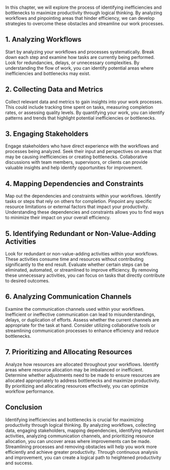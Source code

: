 
In this chapter, we will explore the process of identifying inefficiencies and bottlenecks to maximize productivity through logical thinking. By analyzing workflows and pinpointing areas that hinder efficiency, we can develop strategies to overcome these obstacles and streamline our work processes.

1\. Analyzing Workflows
----------------------

Start by analyzing your workflows and processes systematically. Break down each step and examine how tasks are currently being performed. Look for redundancies, delays, or unnecessary complexities. By understanding the flow of work, you can identify potential areas where inefficiencies and bottlenecks may exist.

2\. Collecting Data and Metrics
------------------------------

Collect relevant data and metrics to gain insights into your work processes. This could include tracking time spent on tasks, measuring completion rates, or assessing quality levels. By quantifying your work, you can identify patterns and trends that highlight potential inefficiencies or bottlenecks.

3\. Engaging Stakeholders
------------------------

Engage stakeholders who have direct experience with the workflows and processes being analyzed. Seek their input and perspectives on areas that may be causing inefficiencies or creating bottlenecks. Collaborative discussions with team members, supervisors, or clients can provide valuable insights and help identify opportunities for improvement.

4\. Mapping Dependencies and Constraints
---------------------------------------

Map out the dependencies and constraints within your workflows. Identify tasks or steps that rely on others for completion. Pinpoint any specific resource limitations or external factors that impact your productivity. Understanding these dependencies and constraints allows you to find ways to minimize their impact on your overall efficiency.

5\. Identifying Redundant or Non-Value-Adding Activities
-------------------------------------------------------

Look for redundant or non-value-adding activities within your workflows. These activities consume time and resources without contributing significantly to the end result. Evaluate whether certain steps can be eliminated, automated, or streamlined to improve efficiency. By removing these unnecessary activities, you can focus on tasks that directly contribute to desired outcomes.

6\. Analyzing Communication Channels
-----------------------------------

Examine the communication channels used within your workflows. Inefficient or ineffective communication can lead to misunderstandings, delays, or duplication of efforts. Assess whether the current channels are appropriate for the task at hand. Consider utilizing collaborative tools or streamlining communication processes to enhance efficiency and reduce bottlenecks.

7\. Prioritizing and Allocating Resources
----------------------------------------

Analyze how resources are allocated throughout your workflows. Identify areas where resource allocation may be imbalanced or inefficient. Determine whether adjustments need to be made to ensure resources are allocated appropriately to address bottlenecks and maximize productivity. By prioritizing and allocating resources effectively, you can optimize workflow performance.

Conclusion
----------

Identifying inefficiencies and bottlenecks is crucial for maximizing productivity through logical thinking. By analyzing workflows, collecting data, engaging stakeholders, mapping dependencies, identifying redundant activities, analyzing communication channels, and prioritizing resource allocation, you can uncover areas where improvements can be made. Streamlining processes and removing obstacles will help you work more efficiently and achieve greater productivity. Through continuous analysis and improvement, you can create a logical path to heightened productivity and success.
